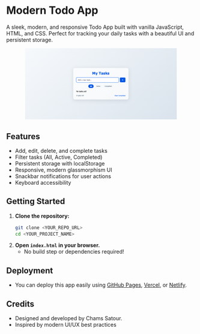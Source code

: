 # Modern Todo App

A sleek, modern, and responsive Todo App built with vanilla JavaScript, HTML, and CSS. Perfect for tracking your daily tasks with a beautiful UI and persistent storage.

<p align="center">
  <img src="images/screenshot.png" alt="Project Screenshot" width="80%" />
</p>

## Features
- Add, edit, delete, and complete tasks
- Filter tasks (All, Active, Completed)
- Persistent storage with localStorage
- Responsive, modern glassmorphism UI
- Snackbar notifications for user actions
- Keyboard accessibility

## Getting Started

1. **Clone the repository:**
   ```bash
   git clone <YOUR_REPO_URL>
   cd <YOUR_PROJECT_NAME>
   ```
2. **Open `index.html` in your browser.**
   - No build step or dependencies required!

## Deployment
- You can deploy this app easily using [GitHub Pages](https://pages.github.com/), [Vercel](https://vercel.com/), or [Netlify](https://www.netlify.com/).


## Credits
- Designed and developed by Chams Satour.
- Inspired by modern UI/UX best practices 
